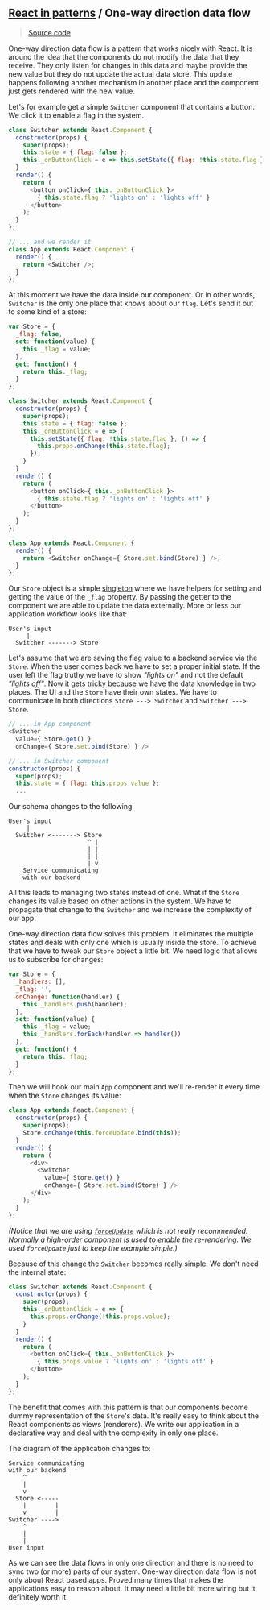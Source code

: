## [React in patterns](../../README.md) / One-way direction data flow

> [Source code](https://github.com/krasimir/react-in-patterns/tree/master/patterns/one-direction-data-flow/src)

One-way direction data flow is a pattern that works nicely with React. It is around the idea that the components do not modify the data that they receive. They only listen for changes in this data and maybe provide the new value but they do not update the actual data store. This update happens following another mechanism in another place and the component just gets rendered with the new value.

Let's for example get a simple `Switcher` component that contains a button. We click it to enable a flag in the system.

```js
class Switcher extends React.Component {
  constructor(props) {
    super(props);
    this.state = { flag: false };
    this._onButtonClick = e => this.setState({ flag: !this.state.flag });
  }
  render() {
    return (
      <button onClick={ this._onButtonClick }>
        { this.state.flag ? 'lights on' : 'lights off' }
      </button>
    );
  }
};

// ... and we render it
class App extends React.Component {
  render() {
    return <Switcher />;
  }
};
```

At this moment we have the data inside our component. Or in other words, `Switcher` is the only one place that knows about our `flag`. Let's send it out to some kind of a store:

```js
var Store = {
  _flag: false,
  set: function(value) {
    this._flag = value;
  },
  get: function() {
    return this._flag;
  }
};

class Switcher extends React.Component {
  constructor(props) {
    super(props);
    this.state = { flag: false };
    this._onButtonClick = e => {
      this.setState({ flag: !this.state.flag }, () => {
        this.props.onChange(this.state.flag);
      });
    }
  }
  render() {
    return (
      <button onClick={ this._onButtonClick }>
        { this.state.flag ? 'lights on' : 'lights off' }
      </button>
    );
  }
};

class App extends React.Component {
  render() {
    return <Switcher onChange={ Store.set.bind(Store) } />;
  }
};
```

Our `Store` object is a simple [singleton](https://addyosmani.com/resources/essentialjsdesignpatterns/book/#singletonpatternjavascript) where we have helpers for setting and getting the value of the `_flag` property. By passing the getter to the component we are able to update the data externally. More or less our application workflow looks like that:

```
User's input
     |
  Switcher -------> Store
```

Let's assume that we are saving the flag value to a backend service via the `Store`. When the user comes back we have to set a proper initial state. If the user left the flag truthy we have to show *"lights on"* and not the default *"lights off"*. Now it gets tricky because we have the data knowledge in two places. The UI and the `Store` have their own states. We have to communicate in both directions `Store ---> Switcher` and `Switcher ---> Store`.

```js
// ... in App component
<Switcher
  value={ Store.get() }
  onChange={ Store.set.bind(Store) } />

// ... in Switcher component
constructor(props) {
  super(props);
  this.state = { flag: this.props.value };
  ...
```

Our schema changes to the following:

```
User's input
     |
  Switcher <-------> Store
                      ^ |
                      | |
                      | |
                      | v
    Service communicating
    with our backend
```

All this leads to managing two states instead of one. What if the `Store` changes its value based on other actions in the system. We have to propagate that change to the `Switcher` and we increase the complexity of our app.

One-way direction data flow solves this problem. It eliminates the multiple states and deals with only one which is usually inside the store. To achieve that we have to tweak our `Store` object a little bit. We need logic that allows us to subscribe for changes:

```js
var Store = {
  _handlers: [],
  _flag: '',
  onChange: function(handler) {
    this._handlers.push(handler);
  },
  set: function(value) {
    this._flag = value;
    this._handlers.forEach(handler => handler())
  },
  get: function() {
    return this._flag;
  }
};
```

Then we will hook our main `App` component and we'll re-render it every time when the `Store` changes its value:

```js
class App extends React.Component {
  constructor(props) {
    super(props);
    Store.onChange(this.forceUpdate.bind(this));
  }
  render() {
    return (
      <div>
        <Switcher
          value={ Store.get() }
          onChange={ Store.set.bind(Store) } />
      </div>
    );
  }
};
```

*(Notice that we are using [`forceUpdate`](https://facebook.github.io/react/docs/component-api.html#forceupdate) which is not really recommended. Normally a [high-order component](https://github.com/krasimir/react-in-patterns/tree/master/patterns/higher-order-components) is used to enable the re-rendering. We used `forceUpdate` just to keep the example simple.)*

Because of this change the `Switcher` becomes really simple. We don't need the internal state:

```js
class Switcher extends React.Component {
  constructor(props) {
    super(props);
    this._onButtonClick = e => {
      this.props.onChange(!this.props.value);
    }
  }
  render() {
    return (
      <button onClick={ this._onButtonClick }>
        { this.props.value ? 'lights on' : 'lights off' }
      </button>
    );
  }
};
```

The benefit that comes with this pattern is that our components become dummy representation of the `Store`'s data. It's really easy to think about the React components as views (renderers). We write our application in a declarative way and deal with the complexity in only one place.

The diagram of the application changes to:

```
Service communicating
with our backend
    ^
    |
    v
  Store <-----
    |        |
    v        |
Switcher ---->
    ^
    |
    |
User input
```

As we can see the data flows in only one direction and there is no need to sync two (or more) parts of our system. One-way direction data flow is not only about React based apps. Proved many times that makes the applications easy to reason about. It may need a little bit more wiring but it definitely worth it.
